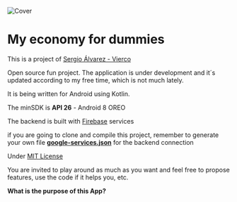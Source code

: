 ![Cover](https://sergioalvarez.dev/github/cover.png)

# My economy for dummies

This is a project of [Sergio Álvarez - Vierco](https://www.sergioalvarez.dev)

Open source fun project.
The application is under development and it´s updated according to my free time,  which is not much lately.

It is being written for Android using Kotlin.

The minSDK is **API 26** - Android 8 OREO

The backend is built with [Firebase](https://firebase.google.com/) services

if you are going to clone and compile this project, remember to generate your own file [**google-services.json**](https://support.google.com/firebase/answer/7015592?hl=en) for the backend connection

Under [MIT License](https://github.com/Vierco/My-Economy-for-dummies-/blob/master/LICENSE)

You are invited to play around as much as you want and feel free to propose features, use the code if it helps you, etc.


**What is the purpose of this App?**
